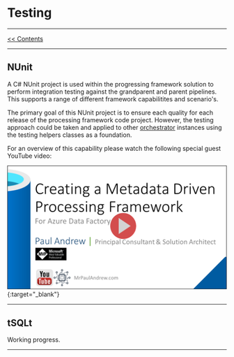 # Testing

___
[<< Contents](/procfwk/contents) 

___

## NUnit

A C# NUnit project is used within the progressing framework solution to perform integration testing against the grandparent and parent pipelines. This supports a range of different framework capabilitites and scenario's.

The primary goal of this NUnit project is to ensure each quality for each release of the processing framework code project. However, the testing approach could be taken and applied to other [orchestrator](/procfwk/orchestrators) instances using the testing helpers classes as a foundation.

For an overview of this capability please watch the following special guest YouTube video:

[![YouTube Demo Video](youtubeheader.png)](https://www.youtube.com/watch?v=0grkMbcGIP0 "Alt Text"){:target="_blank"}

___


## tSQLt

Working progress.

___